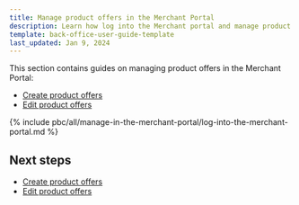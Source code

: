 ```yaml
---
title: Manage product offers in the Merchant Portal
description: Learn how log into the Merchant portal and manage product offers
template: back-office-user-guide-template
last_updated: Jan 9, 2024
---
```


This section contains guides on managing product offers in the Merchant Portal:

* [Create product offers](/docs/pbc/all/offer-management/latest/marketplace/manage-in-the-merchant-portal/create-product-offers.html)
* [Edit product offers](/docs/pbc/all/offer-management/latest/marketplace/manage-in-the-merchant-portal/edit-product-offers.html)

{% include pbc/all/manage-in-the-merchant-portal/log-into-the-merchant-portal.md %} <!-- To edit, see /_includes/pbc/all/manage-in-the-merchant-portal/log-into-the-merchant-portal.md -->

## Next steps

* [Create product offers](/docs/pbc/all/offer-management/latest/marketplace/manage-in-the-merchant-portal/create-product-offers.html)
* [Edit product offers](/docs/pbc/all/offer-management/latest/marketplace/manage-in-the-merchant-portal/edit-product-offers.html)
